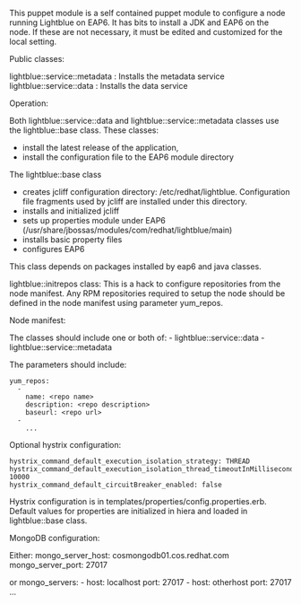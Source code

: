 This puppet module is a self contained puppet module to configure a
node running Lightblue on EAP6. It has bits to install a JDK and EAP6
on the node. If these are not necessary, it must be edited and
customized for the local setting.

Public classes:

lightblue::service::metadata : Installs the metadata service
lightblue::service::data : Installs the data service

Operation:

Both lightblue::service::data and lightblue::service::metadata classes
use the lightblue::base class. These classes:
  - install the latest release of the application,
  - install the configuration file to the EAP6 module directory

The lightblue::base class 
  - creates jcliff configuration directory:
  /etc/redhat/lightblue. Configuration file fragments used by jcliff
  are installed under this directory.
  - installs and initialized jcliff
  - sets up properties module under EAP6 
   (/usr/share/jbossas/modules/com/redhat/lightblue/main)
  - installs basic property files
  - configures EAP6

This class depends on packages installed by eap6 and java classes.

lightblue::initrepos class: This is a hack to configure repositories
from the node manifest. Any RPM repositories required to setup the
node should be defined in the node manifest using parameter yum_repos.

Node manifest:

The classes should include one or both of:
    - lightblue::service::data
    - lightblue::service::metadata

The parameters should include:

    yum_repos:
      -
        name: <repo name>
        description: <repo description>
        baseurl: <repo url>
      - 
        ...

Optional hystrix configuration:

    hystrix_command_default_execution_isolation_strategy: THREAD
    hystrix_command_default_execution_isolation_thread_timeoutInMilliseconds: 10000
    hystrix_command_default_circuitBreaker_enabled: false

Hystrix configuration is in
templates/properties/config.properties.erb. Default values for
properties are initialized in hiera and loaded in lightblue::base class.

MongoDB configuration:

Either:
    mongo_server_host: cosmongodb01.cos.redhat.com
    mongo_server_port: 27017

or
    mongo_servers:
      - host: localhost
        port: 27017
      - host: otherhost
        port: 27017
      ...
